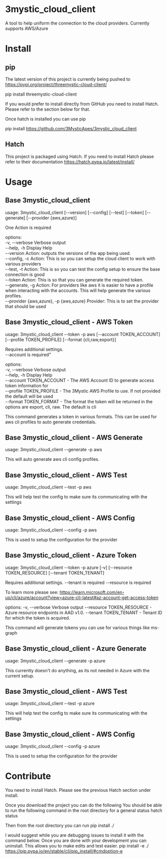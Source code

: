 # 3mystic_cloud_client
A tool to help uniform the connection to the cloud providers.
Currently supports AWS/Azure



# Install

## pip

The latest version of this project is currently being pushed to
https://pypi.org/project/threemystic-cloud-client/

pip install threemystic-cloud-client

If you would prefer to install directly from GitHub you need to install Hatch.
Please refer to the section below for that.

Once hatch is installed you can use pip

pip install https://github.com/3MysticApes/3mystic_cloud_client

## Hatch
This project is packaged using Hatch. If you need to install Hatch please refer to their documentation
https://hatch.pypa.io/latest/install/


# Usage

## Base 3mystic_cloud_client
usage: 3mystic_cloud_client [--version] [--config] [--test] [--token] [--generate]
 [--provider {aws,azure}]

One Action is required

options:</br>
  -v, --verbose         Verbose output</br>
  --help, -h            Display Help</br>
  --version             Action: outputs the versions of the app being used.</br>
  --config, -c          Action: This is so you can setup the cloud client to work with various providers</br>
  --test, -t            Action: This is so you can test the config setup to ensure the base connection is good</br>
  --token               Action: This is so that you can generate the required token.</br>
  --generate, -g        Action: For providers like aws it is easier to have a profile when interacting with the accounts. This will help generate the various profiles.</br>
  --provider {aws,azure}, -p {aws,azure} Provider: This is to set the provider that should be used</br>

## Base 3mystic_cloud_client - AWS Token


usage: 3mystic_cloud_client --token -p aws [--account TOKEN_ACCOUNT] [--profile TOKEN_PROFILE] [--format {cli,raw,export}]

Requires additional settings.</br>
  --account is required"</br>

options:</br>
  -v, --verbose         Verbose output</br>
  --help, -h            Display Help</br>
  --account TOKEN_ACCOUNT - The AWS Account ID to generate access token information for</br>
  --profile TOKEN_PROFILE - The 3Mystic AWS Profile to use. If not provided the default will be used</br>
  --format TOKEN_FORMAT - The format the token will be returned in the options are export, cli, raw. The default is cli</br>

This command generates a token in various formats. This can be used for aws cli profiles to auto generate credentials.

## Base 3mystic_cloud_client - AWS Generate

usage: 3mystic_cloud_client --generate -p aws 

This will auto generate aws cli config profiles.

## Base 3mystic_cloud_client - AWS Test

usage: 3mystic_cloud_client --test -p aws 

This will help test the config to make sure its communicating with the settings

## Base 3mystic_cloud_client - AWS Config

usage: 3mystic_cloud_client --config -p aws 

This is used to setup the configuration for the provider

## Base 3mystic_cloud_client - Azure Token


usage: 3mystic_cloud_client --token -p azure [-v] [--resource TOKEN_RESOURCE] [--tenant TOKEN_TENANT]

Requires additional settings.
  --tenant is required
  --resource is required

  To learn more please see: https://learn.microsoft.com/en-us/cli/azure/account?view=azure-cli-latest#az-account-get-access-token

options:
  -v, --verbose         Verbose output
  --resource TOKEN_RESOURCE - Azure resource endpoints in AAD v1.0.
  --tenant TOKEN_TENANT - Tenant ID for which the token is acquired.


This command will generate tokens you can use for various things like ms-graph

## Base 3mystic_cloud_client - Azure Generate

usage: 3mystic_cloud_client --generate -p azure 

This currently doesn't do anything, as its not needed in Azure with the current setup.

## Base 3mystic_cloud_client - AWS Test

usage: 3mystic_cloud_client --test -p azure 

This will help test the config to make sure its communicating with the settings

## Base 3mystic_cloud_client - AWS Config

usage: 3mystic_cloud_client --config -p azure 

This is used to setup the configuration for the provider


# Contribute
You need to install Hatch. Please see the previous Hatch section under install.

Once you download the project you can do the following
You should be able to run the following command in the root directory for a general status
hatch status

Then from the root directory you can run
pip install ./

I would suggest while you are debugging issues to install it with the command below. Once you are done with your development you can uninstall. This allows you to make edits and test easier.
pip install -e ./
https://pip.pypa.io/en/stable/cli/pip_install/#cmdoption-e

